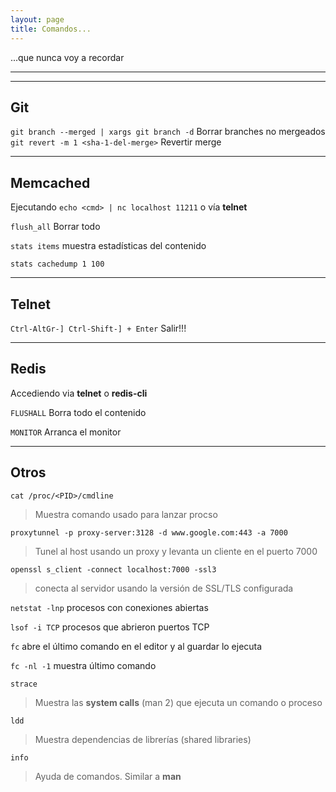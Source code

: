 ```yaml
---
layout: page
title: Comandos...
---
```

...que nunca voy a recordar

---
---
## Git

`git branch --merged | xargs git branch -d` Borrar branches no mergeados
`git revert -m 1 <sha-1-del-merge>` Revertir merge

---
## Memcached

Ejecutando `echo <cmd> | nc localhost 11211` o vía __telnet__

`flush_all` Borrar todo

`stats items` muestra estadísticas del contenido

`stats cachedump 1 100`


---
## Telnet

`Ctrl-AltGr-] Ctrl-Shift-] + Enter` Salir!!!


---
## Redis

Accediendo via __telnet__ o __redis-cli__

`FLUSHALL` Borra todo el contenido

`MONITOR` Arranca el monitor


---
## Otros

`cat /proc/<PID>/cmdline`
> Muestra comando usado para lanzar procso

`proxytunnel -p proxy-server:3128 -d www.google.com:443 -a 7000`
> Tunel al host usando un proxy y levanta un cliente en el puerto 7000

`openssl s_client -connect localhost:7000 -ssl3`
> conecta al servidor usando la versión de SSL/TLS configurada

`netstat -lnp` procesos con conexiones abiertas

`lsof -i TCP` procesos que abrieron puertos TCP

`fc` abre el último comando en el editor y al guardar lo ejecuta

`fc -nl -1` muestra último comando

`strace`
> Muestra las __system calls__ (man 2) que ejecuta un comando o proceso

`ldd`
> Muestra dependencias de librerías (shared libraries)

`info`
> Ayuda de comandos. Similar a __man__
